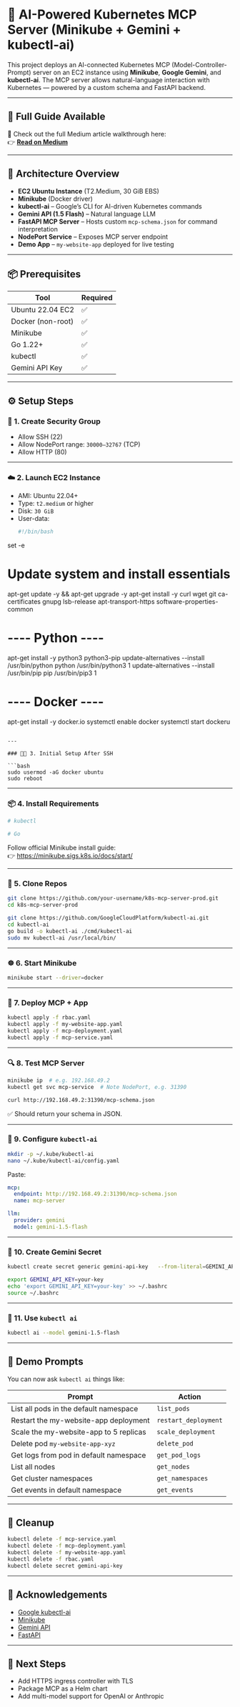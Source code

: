 # 🧠 AI-Powered Kubernetes MCP Server (Minikube + Gemini + kubectl-ai)

This project deploys an AI-connected Kubernetes MCP (Model-Controller-Prompt) server on an EC2 instance using **Minikube**, **Google Gemini**, and **kubectl-ai**. The MCP server allows natural-language interaction with Kubernetes — powered by a custom schema and FastAPI backend.

---

## 📖 Full Guide Available

📝 Check out the full Medium article walkthrough here:  
👉 [**Read on Medium**](https://medium.com/@samuel.colon.jr/ai-powered-kubernetes-mcp-server-4d6de6233f65)

---

## 🧱 Architecture Overview

- **EC2 Ubuntu Instance** (T2.Medium, 30 GiB EBS)
- **Minikube** (Docker driver)
- **kubectl-ai** – Google’s CLI for AI-driven Kubernetes commands
- **Gemini API (1.5 Flash)** – Natural language LLM
- **FastAPI MCP Server** – Hosts custom `mcp-schema.json` for command interpretation
- **NodePort Service** – Exposes MCP server endpoint
- **Demo App** – `my-website-app` deployed for live testing

---

## 📦 Prerequisites

| Tool        | Required |
|-------------|----------|
| Ubuntu 22.04 EC2       | ✅ |
| Docker (non-root)      | ✅ |
| Minikube               | ✅ |
| Go 1.22+               | ✅ |
| kubectl                | ✅ |
| Gemini API Key         | ✅ |

---

## ⚙️ Setup Steps

### 🔐 1. Create Security Group

- Allow SSH (22)
- Allow NodePort range: `30000–32767` (TCP)
- Allow HTTP (80)
---

### ☁️ 2. Launch EC2 Instance

- AMI: Ubuntu 22.04+
- Type: `t2.medium` or higher
- Disk: `30 GiB`
- User-data:
  ```bash
  #!/bin/bash

set -e

# Update system and install essentials
apt-get update -y && apt-get upgrade -y
apt-get install -y curl wget git ca-certificates gnupg lsb-release apt-transport-https software-properties-common

# ---- Python ----
apt-get install -y python3 python3-pip
update-alternatives --install /usr/bin/python python /usr/bin/python3 1
update-alternatives --install /usr/bin/pip pip /usr/bin/pip3 1

# ---- Docker ----
apt-get install -y docker.io
systemctl enable docker
systemctl start dockeru
  ```

---

### 🧑‍💻 3. Initial Setup After SSH

```bash
sudo usermod -aG docker ubuntu
sudo reboot
```

---

### 📦 4. Install Requirements

```bash
# kubectl

# Go
  ```

Follow official Minikube install guide:  
👉 https://minikube.sigs.k8s.io/docs/start/

---

### 📁 5. Clone Repos

```bash
git clone https://github.com/your-username/k8s-mcp-server-prod.git
cd k8s-mcp-server-prod

git clone https://github.com/GoogleCloudPlatform/kubectl-ai.git
cd kubectl-ai
go build -o kubectl-ai ./cmd/kubectl-ai
sudo mv kubectl-ai /usr/local/bin/
```

---

### ☸️ 6. Start Minikube

```bash
minikube start --driver=docker
```

---

### 🔌 7. Deploy MCP + App

```bash
kubectl apply -f rbac.yaml
kubectl apply -f my-website-app.yaml
kubectl apply -f mcp-deployment.yaml
kubectl apply -f mcp-service.yaml
```

---

### 🔍 8. Test MCP Server

```bash
minikube ip  # e.g. 192.168.49.2
kubectl get svc mcp-service  # Note NodePort, e.g. 31390

curl http://192.168.49.2:31390/mcp-schema.json
```

✅ Should return your schema in JSON.

---

### 📘 9. Configure `kubectl-ai`

```bash
mkdir -p ~/.kube/kubectl-ai
nano ~/.kube/kubectl-ai/config.yaml
```

Paste:

```yaml
mcp:
  endpoint: http://192.168.49.2:31390/mcp-schema.json
  name: mcp-server

llm:
  provider: gemini
  model: gemini-1.5-flash
```

---

### 🔑 10. Create Gemini Secret

```bash
kubectl create secret generic gemini-api-key   --from-literal=GEMINI_API_KEY=your-key

export GEMINI_API_KEY=your-key
echo 'export GEMINI_API_KEY=your-key' >> ~/.bashrc
source ~/.bashrc
```

---

### 🧠 11. Use `kubectl ai`

```bash
kubectl ai --model gemini-1.5-flash
```

---

## 💬 Demo Prompts

You can now ask `kubectl ai` things like:

| Prompt | Action |
|--------|--------|
| List all pods in the default namespace | `list_pods` |
| Restart the my-website-app deployment | `restart_deployment` |
| Scale the my-website-app to 5 replicas | `scale_deployment` |
| Delete pod `my-website-app-xyz` | `delete_pod` |
| Get logs from pod in default namespace | `get_pod_logs` |
| List all nodes | `get_nodes` |
| Get cluster namespaces | `get_namespaces` |
| Get events in default namespace | `get_events` |

---

## 🧹 Cleanup

```bash
kubectl delete -f mcp-service.yaml
kubectl delete -f mcp-deployment.yaml
kubectl delete -f my-website-app.yaml
kubectl delete -f rbac.yaml
kubectl delete secret gemini-api-key
```

---

## 🙌 Acknowledgements

- [Google kubectl-ai](https://github.com/GoogleCloudPlatform/kubectl-ai)
- [Minikube](https://minikube.sigs.k8s.io/)
- [Gemini API](https://ai.google.dev/)
- [FastAPI](https://fastapi.tiangolo.com/)

---

## 📌 Next Steps

- Add HTTPS ingress controller with TLS
- Package MCP as a Helm chart
- Add multi-model support for OpenAI or Anthropic